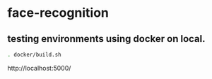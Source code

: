 # face-recognition

## testing environments using docker on local.

```bash
. docker/build.sh
```

http://localhost:5000/